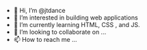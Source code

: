 - 👋 Hi, I’m @jtdance
- 👀 I’m interested in building web applications 
- 🌱 I’m currently learning HTML, CSS , and JS.
- 💞️ I’m looking to collaborate on ...
- 📫 How to reach me ...

<!---
jtdance/jtdance is a ✨ special ✨ repository because its `README.md` (this file) appears on your GitHub profile.
You can click the Preview link to take a look at your changes.
--->
